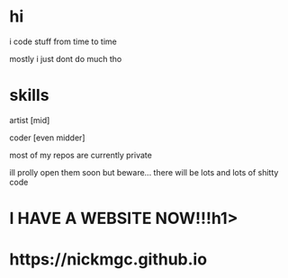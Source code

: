 <h1>hi</h1>
i code stuff from time to time
<p>mostly i just dont do much tho</p>

<h1>skills</h1>
artist [mid]

coder [even midder]
<p>most of my repos are currently private</p>
<p>ill prolly open them soon but beware... there will be lots and lots of shitty code</p>


<h1>I HAVE A WEBSITE NOW!!!h1>
<h1>https://nickmgc.github.io</h1>
